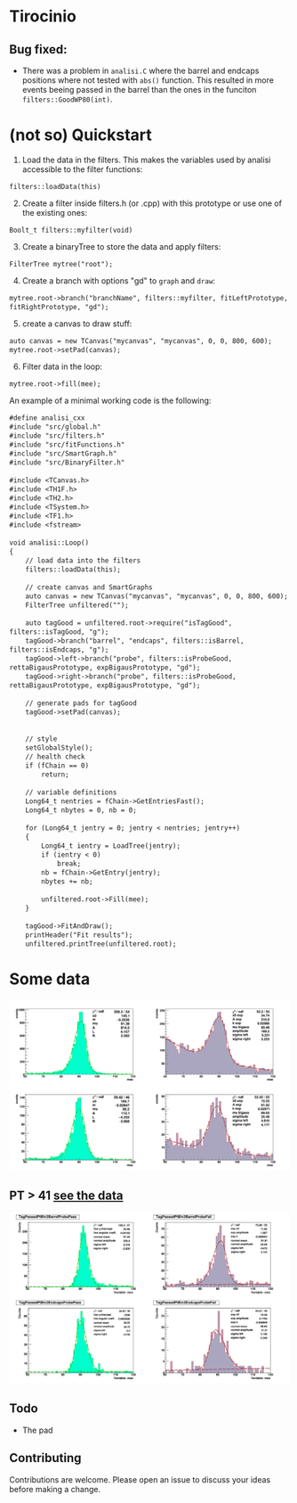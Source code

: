# Tirocinio 


## Bug fixed:
- There was a problem in `analisi.C` where the barrel and endcaps positions where not tested with `abs()` function. This resulted in more events beeing passed in the barrel than the ones in the funciton `filters::GoodWP80(int)`.

# (not so) Quickstart
1. Load the data in the filters. This makes the variables used by analisi accessible to the filter functions:
```
filters::loadData(this)
```
2. Create a filter inside filters.h (or .cpp) with this prototype or use one of the existing ones:
```
Boolt_t filters::myfilter(void)
```
3. Create a binaryTree to store the data and apply filters:
```
FilterTree mytree("root");
```
4. Create a branch with options "gd" to `graph` and `draw`:
```
mytree.root->branch("branchName", filters::myfilter, fitLeftPrototype, fitRightPrototype, "gd");
```
5. create a canvas to draw stuff:
```
auto canvas = new TCanvas("mycanvas", "mycanvas", 0, 0, 800, 600);
mytree.root->setPad(canvas);
```
6. Filter data in the loop:
```
mytree.root->fill(mee);
```
An example of a minimal working code is the following:
```
#define analisi_cxx
#include "src/global.h"
#include "src/filters.h"
#include "src/fitFunctions.h"
#include "src/SmartGraph.h"
#include "src/BinaryFilter.h"

#include <TCanvas.h>
#include <TH1F.h>
#include <TH2.h>
#include <TSystem.h>
#include <TF1.h>
#include <fstream>

void analisi::Loop()
{
    // load data into the filters
    filters::loadData(this);

    // create canvas and SmartGraphs
    auto canvas = new TCanvas("mycanvas", "mycanvas", 0, 0, 800, 600);
    FilterTree unfiltered("");

    auto tagGood = unfiltered.root->require("isTagGood", filters::isTagGood, "g");
    tagGood->branch("barrel", "endcaps", filters::isBarrel, filters::isEndcaps, "g");
    tagGood->left->branch("probe", filters::isProbeGood, rettaBigausPrototype, expBigausPrototype, "gd");
    tagGood->right->branch("probe", filters::isProbeGood, rettaBigausPrototype, expBigausPrototype, "gd");

    // generate pads for tagGood
    tagGood->setPad(canvas);


    // style
    setGlobalStyle();
    // health check
    if (fChain == 0)
        return;

    // variable definitions
    Long64_t nentries = fChain->GetEntriesFast();
    Long64_t nbytes = 0, nb = 0;

    for (Long64_t jentry = 0; jentry < nentries; jentry++)
    {
        Long64_t ientry = LoadTree(jentry);
        if (ientry < 0)
            break;
        nb = fChain->GetEntry(jentry);
        nbytes += nb;

        unfiltered.root->Fill(mee);
    }

    tagGood->FitAndDraw();
    printHeader("Fit results");
    unfiltered.printTree(unfiltered.root);
```


# Some data

![graph](canvas.png)

## PT > 41 [see the data](ptBin3.md)
![ptBin3](ptBin3.png)

## Todo
- The pad  


## Contributing

Contributions are welcome. Please open an issue to discuss your ideas before making a change.

